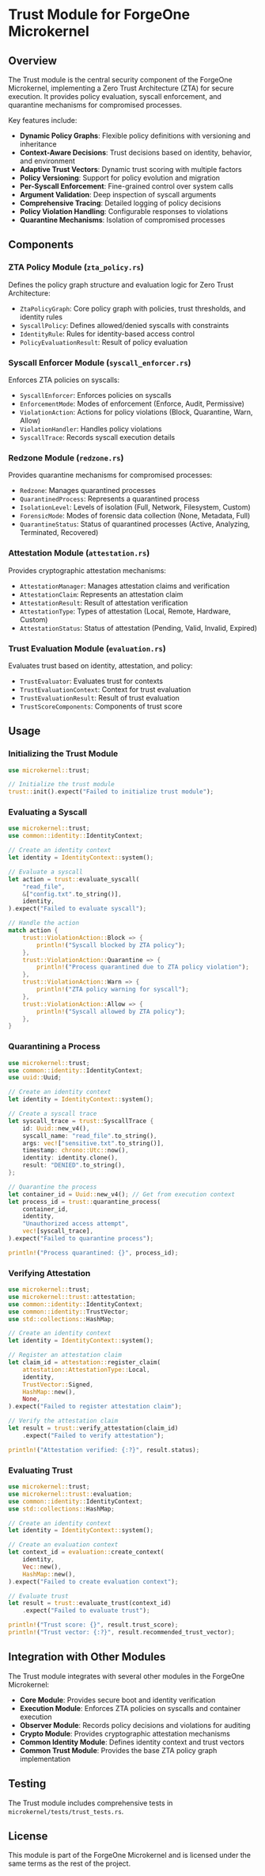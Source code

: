 # Trust Module for ForgeOne Microkernel

## Overview

The Trust module is the central security component of the ForgeOne Microkernel, implementing a Zero Trust Architecture (ZTA) for secure execution. It provides policy evaluation, syscall enforcement, and quarantine mechanisms for compromised processes.

Key features include:

- **Dynamic Policy Graphs**: Flexible policy definitions with versioning and inheritance
- **Context-Aware Decisions**: Trust decisions based on identity, behavior, and environment
- **Adaptive Trust Vectors**: Dynamic trust scoring with multiple factors
- **Policy Versioning**: Support for policy evolution and migration
- **Per-Syscall Enforcement**: Fine-grained control over system calls
- **Argument Validation**: Deep inspection of syscall arguments
- **Comprehensive Tracing**: Detailed logging of policy decisions
- **Policy Violation Handling**: Configurable responses to violations
- **Quarantine Mechanisms**: Isolation of compromised processes

## Components

### ZTA Policy Module (`zta_policy.rs`)

Defines the policy graph structure and evaluation logic for Zero Trust Architecture:

- `ZtaPolicyGraph`: Core policy graph with policies, trust thresholds, and identity rules
- `SyscallPolicy`: Defines allowed/denied syscalls with constraints
- `IdentityRule`: Rules for identity-based access control
- `PolicyEvaluationResult`: Result of policy evaluation

### Syscall Enforcer Module (`syscall_enforcer.rs`)

Enforces ZTA policies on syscalls:

- `SyscallEnforcer`: Enforces policies on syscalls
- `EnforcementMode`: Modes of enforcement (Enforce, Audit, Permissive)
- `ViolationAction`: Actions for policy violations (Block, Quarantine, Warn, Allow)
- `ViolationHandler`: Handles policy violations
- `SyscallTrace`: Records syscall execution details

### Redzone Module (`redzone.rs`)

Provides quarantine mechanisms for compromised processes:

- `Redzone`: Manages quarantined processes
- `QuarantinedProcess`: Represents a quarantined process
- `IsolationLevel`: Levels of isolation (Full, Network, Filesystem, Custom)
- `ForensicMode`: Modes of forensic data collection (None, Metadata, Full)
- `QuarantineStatus`: Status of quarantined processes (Active, Analyzing, Terminated, Recovered)

### Attestation Module (`attestation.rs`)

Provides cryptographic attestation mechanisms:

- `AttestationManager`: Manages attestation claims and verification
- `AttestationClaim`: Represents an attestation claim
- `AttestationResult`: Result of attestation verification
- `AttestationType`: Types of attestation (Local, Remote, Hardware, Custom)
- `AttestationStatus`: Status of attestation (Pending, Valid, Invalid, Expired)

### Trust Evaluation Module (`evaluation.rs`)

Evaluates trust based on identity, attestation, and policy:

- `TrustEvaluator`: Evaluates trust for contexts
- `TrustEvaluationContext`: Context for trust evaluation
- `TrustEvaluationResult`: Result of trust evaluation
- `TrustScoreComponents`: Components of trust score

## Usage

### Initializing the Trust Module

```rust
use microkernel::trust;

// Initialize the trust module
trust::init().expect("Failed to initialize trust module");
```

### Evaluating a Syscall

```rust
use microkernel::trust;
use common::identity::IdentityContext;

// Create an identity context
let identity = IdentityContext::system();

// Evaluate a syscall
let action = trust::evaluate_syscall(
    "read_file",
    &["config.txt".to_string()],
    identity,
).expect("Failed to evaluate syscall");

// Handle the action
match action {
    trust::ViolationAction::Block => {
        println!("Syscall blocked by ZTA policy");
    },
    trust::ViolationAction::Quarantine => {
        println!("Process quarantined due to ZTA policy violation");
    },
    trust::ViolationAction::Warn => {
        println!("ZTA policy warning for syscall");
    },
    trust::ViolationAction::Allow => {
        println!("Syscall allowed by ZTA policy");
    },
}
```

### Quarantining a Process

```rust
use microkernel::trust;
use common::identity::IdentityContext;
use uuid::Uuid;

// Create an identity context
let identity = IdentityContext::system();

// Create a syscall trace
let syscall_trace = trust::SyscallTrace {
    id: Uuid::new_v4(),
    syscall_name: "read_file".to_string(),
    args: vec!["sensitive.txt".to_string()],
    timestamp: chrono::Utc::now(),
    identity: identity.clone(),
    result: "DENIED".to_string(),
};

// Quarantine the process
let container_id = Uuid::new_v4(); // Get from execution context
let process_id = trust::quarantine_process(
    container_id,
    identity,
    "Unauthorized access attempt",
    vec![syscall_trace],
).expect("Failed to quarantine process");

println!("Process quarantined: {}", process_id);
```

### Verifying Attestation

```rust
use microkernel::trust;
use microkernel::trust::attestation;
use common::identity::IdentityContext;
use common::identity::TrustVector;
use std::collections::HashMap;

// Create an identity context
let identity = IdentityContext::system();

// Register an attestation claim
let claim_id = attestation::register_claim(
    attestation::AttestationType::Local,
    identity,
    TrustVector::Signed,
    HashMap::new(),
    None,
).expect("Failed to register attestation claim");

// Verify the attestation claim
let result = trust::verify_attestation(claim_id)
    .expect("Failed to verify attestation");

println!("Attestation verified: {:?}", result.status);
```

### Evaluating Trust

```rust
use microkernel::trust;
use microkernel::trust::evaluation;
use common::identity::IdentityContext;
use std::collections::HashMap;

// Create an identity context
let identity = IdentityContext::system();

// Create an evaluation context
let context_id = evaluation::create_context(
    identity,
    Vec::new(),
    HashMap::new(),
).expect("Failed to create evaluation context");

// Evaluate trust
let result = trust::evaluate_trust(context_id)
    .expect("Failed to evaluate trust");

println!("Trust score: {}", result.trust_score);
println!("Trust vector: {:?}", result.recommended_trust_vector);
```

## Integration with Other Modules

The Trust module integrates with several other modules in the ForgeOne Microkernel:

- **Core Module**: Provides secure boot and identity verification
- **Execution Module**: Enforces ZTA policies on syscalls and container execution
- **Observer Module**: Records policy decisions and violations for auditing
- **Crypto Module**: Provides cryptographic attestation mechanisms
- **Common Identity Module**: Defines identity context and trust vectors
- **Common Trust Module**: Provides the base ZTA policy graph implementation

## Testing

The Trust module includes comprehensive tests in `microkernel/tests/trust_tests.rs`.

## License

This module is part of the ForgeOne Microkernel and is licensed under the same terms as the rest of the project.